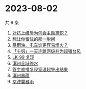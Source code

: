 # 2023-08-02

共 9 条

<!-- BEGIN -->
<!-- 最后更新时间 Wed Aug 02 2023 11:07:11 GMT+0800 (China Standard Time) -->

1. [对抗上级后为何会主动离职？](https://www.zhihu.com/search?q=%E5%AF%B9%E6%8A%97%E4%B8%8A%E7%BA%A7%E5%90%8E%E4%B8%BA%E4%BD%95%E4%BC%9A%E4%B8%BB%E5%8A%A8%E7%A6%BB%E8%81%8C%EF%BC%9F)
1. [想让你留住的那一瞬间](https://www.zhihu.com/search?q=%E6%83%B3%E8%AE%A9%E4%BD%A0%E7%95%99%E4%BD%8F%E7%9A%84%E9%82%A3%E4%B8%80%E7%9E%AC%E9%97%B4)
1. [暴雨油、电车谁更容易熄火？](https://www.zhihu.com/search?q=%E6%9A%B4%E9%9B%A8%E6%B2%B9%E3%80%81%E7%94%B5%E8%BD%A6%E8%B0%81%E6%9B%B4%E5%AE%B9%E6%98%93%E7%86%84%E7%81%AB%EF%BC%9F)
1. [「卡努」一天连跳两级升为超强台风](https://www.zhihu.com/search?q=%E3%80%8C%E5%8D%A1%E5%8A%AA%E3%80%8D%E4%B8%80%E5%A4%A9%E8%BF%9E%E8%B7%B3%E4%B8%A4%E7%BA%A7%E5%8D%87%E4%B8%BA%E8%B6%85%E5%BC%BA%E5%8F%B0%E9%A3%8E)
1. [LK-99 复现](https://www.zhihu.com/search?q=LK-99%20%E5%A4%8D%E7%8E%B0)
1. [涿州全域停水](https://www.zhihu.com/search?q=%E6%B6%BF%E5%B7%9E%E5%85%A8%E5%9F%9F%E5%81%9C%E6%B0%B4)
1. [答主直播复现室温超导出结果](https://www.zhihu.com/search?q=%E7%AD%94%E4%B8%BB%E7%9B%B4%E6%92%AD%E5%A4%8D%E7%8E%B0%E5%AE%A4%E6%B8%A9%E8%B6%85%E5%AF%BC%E5%87%BA%E7%BB%93%E6%9E%9C)
1. [涿州暴雨](https://www.zhihu.com/search?q=%E6%B6%BF%E5%B7%9E%E6%9A%B4%E9%9B%A8)
1. [京津冀暴雨](https://www.zhihu.com/search?q=%E4%BA%AC%E6%B4%A5%E5%86%80%E6%9A%B4%E9%9B%A8)

<!-- END -->
